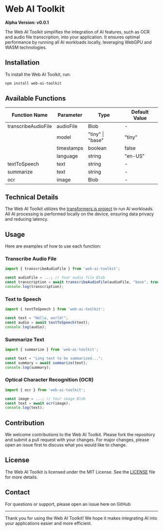 
# Web AI Toolkit

**Alpha Version: v0.0.1**

The Web AI Toolkit simplifies the integration of AI features, such as OCR and audio file transcription, into your application. It ensures optimal performance by running all AI workloads locally, leveraging WebGPU and WASM technologies.

## Installation

To install the Web AI Toolkit, run:

```sh
npm install web-ai-toolkit
```

## Available Functions

| Function Name         | Parameter      | Type                   | Default Value |
|-----------------------|----------------|------------------------|---------------|
| transcribeAudioFile   | audioFile      | Blob                   | -             |
|                       | model          | "tiny" \| "base"       | "tiny"        |
|                       | timestamps     | boolean                | false         |
|                       | language       | string                 | "en-US"       |
| textToSpeech          | text           | string                 | -             |
| summarize             | text           | string                 | -             |
| ocr                   | image          | Blob                   | -             |

## Technical Details

The Web AI Toolkit utilizes the [transformers.js project](https://huggingface.co/docs/transformers.js/index) to run AI workloads. All AI processing is performed locally on the device, ensuring data privacy and reducing latency.

## Usage

Here are examples of how to use each function:

### Transcribe Audio File

```javascript
import { transcribeAudioFile } from 'web-ai-toolkit';

const audioFile = ...; // Your audio file Blob
const transcription = await transcribeAudioFile(audioFile, "base", true, "en-US");
console.log(transcription);
```

### Text to Speech

```javascript
import { textToSpeech } from 'web-ai-toolkit';

const text = "Hello, world!";
const audio = await textToSpeech(text);
console.log(audio);
```

### Summarize Text

```javascript
import { summarize } from 'web-ai-toolkit';

const text = "Long text to be summarized...";
const summary = await summarize(text);
console.log(summary);
```

### Optical Character Recognition (OCR)

```javascript
import { ocr } from 'web-ai-toolkit';

const image = ...; // Your image Blob
const text = await ocr(image);
console.log(text);
```

## Contribution

We welcome contributions to the Web AI Toolkit. Please fork the repository and submit a pull request with your changes. For major changes, please open an issue first to discuss what you would like to change.

## License

The Web AI Toolkit is licensed under the MIT License. See the [LICENSE](LICENSE) file for more details.

## Contact

For questions or support, please open an issue here on GitHub

---

Thank you for using the Web AI Toolkit! We hope it makes integrating AI into your applications easier and more efficient.
